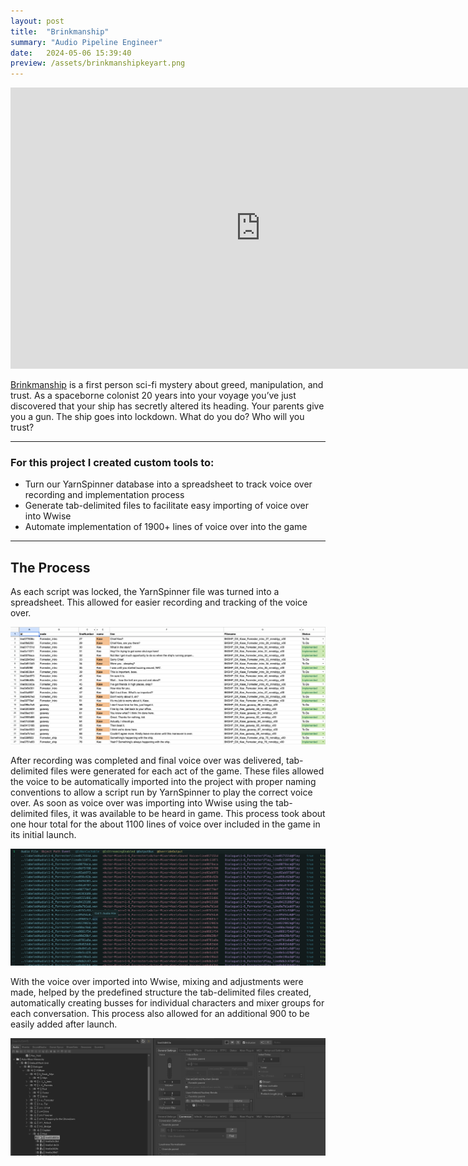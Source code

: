 ```yaml
---
layout: post
title:  "Brinkmanship"
summary: "Audio Pipeline Engineer"
date:   2024-05-06 15:39:40
preview: /assets/brinkmanshipkeyart.png
---
```


<center>
<iframe
    width="800"
    height="450"
    src="https://www.youtube.com/embed/BGSEGfEPpyY?si=rOgC-EhINqu5gbA5"
    frameborder="0"
    allow="autoplay; encrypted-media"
    allowfullscreen
>
</iframe>
</center>

[Brinkmanship](https://store.steampowered.com/app/2858410/Brinkmanship/) is a first person sci-fi mystery about greed, manipulation, and trust. As a spaceborne colonist 20 years into your voyage you’ve just discovered that your ship has secretly altered its heading. Your parents give you a gun. The ship goes into lockdown. What do you do? Who will you trust?

***

### For this project I created custom tools to:
* Turn our YarnSpinner database into a spreadsheet to track voice over recording and implementation process
* Generate tab-delimited files to facilitate easy importing of voice over into Wwise
* Automate implementation of 1900+ lines of voice over into the game

***

## The Process

As each script was locked, the YarnSpinner file was turned into a spreadsheet. This allowed for easier recording and tracking of the voice over.

![Spreadsheet tracking the status of voice lines](/assets/brinkspreadsheet.png)

After recording was completed and final voice over was delivered, tab-delimited files were generated for each act of the game. These files allowed the voice to be automatically imported into the project with proper naming conventions to allow a script run by YarnSpinner to play the correct voice over. As soon as voice over was importing into Wwise using the tab-delimited files, it was available to be heard in game. This process took about one hour total for the about 1100 lines of voice over included in the game in its initial launch.

![Tab-Delimited File](/assets/brinktlv.png)

With the voice over imported into Wwise, mixing and adjustments were made, helped by the predefined structure the tab-delimited files created, automatically creating busses for individual characters and mixer groups for each conversation. This process also allowed for an additional 900 to be easily added after launch.

![View of the Wwise project](/assets/brinkwwise.png)